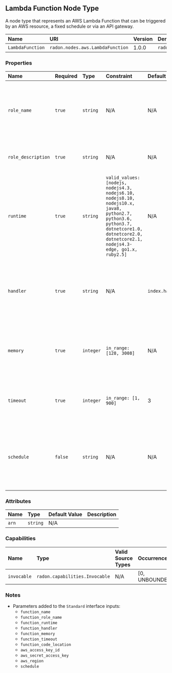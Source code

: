 ## Lambda Function Node Type

A node type that represents an AWS Lambda Function that can be triggered by an AWS resource, a fixed schedule or via an API gateway.

| Name | URI | Version | Derived From |
|:---- |:--- |:------- |:------------ |
| `LambdaFunction` | `radon.nodes.aws.LambdaFunction` | 1.0.0 | `radon.nodes.abstract.Function` |

### Properties

| Name | Required | Type | Constraint | Default Value | Description |
|:---- |:-------- |:---- |:---------- |:------------- |:----------- |
| `role_name` | `true` | `string` | N/A | N/A | The Amazon Resource Name (ARN) of the function's execution role |
| `role_description` | `true` | `string` | N/A | N/A | Description of the function's execution role |
| `runtime` | `true` | `string` | `valid_values: [nodejs, nodejs4.3, nodejs6.10, nodejs8.10, nodejs10.x, java8, python2.7, python3.6, python3.7, dotnetcore1.0, dotnetcore2.0, dotnetcore2.1, nodejs4.3-edge, go1.x, ruby2.5]` | N/A | The identifier of the function's runtime |
| `handler` | `true` | `string` | N/A | `index.handler` | The name of the method within your code that Lambda calls to execute your function |
| `memory` | `true` | `integer` | `in_range: [128, 3008]` | N/A | The amount of memory in megabytes that your function has access to |
| `timeout` | `true` | `integer` | `in_range: [1, 900]` | 3 | The amount of time that Lambda allows a function to run before stopping it |
| `schedule` | `false` | `string` | N/A | N/A | The schedule in which the platform will invoke this function, can be a rate or a cron |

### Attributes

| Name | Type | Default Value | Description |
|:---- |:---- |:------------- |:----------- |
| `arn` | `string` | N/A | |

### Capabilities

| Name | Type | Valid Source Types | Occurrences |
|:---- |:---- |:------------------ |:----------- |
| `invocable` | `radon.capabilities.Invocable` | N/A | [0, UNBOUNDED] |

### Notes

* Parameters added to the `Standard` interface inputs:
    * `function_name`
    * `function_role_name`
    * `function_runtime`
    * `function_handler`
    * `function_memory`
    * `function_timeout`
    * `function_code_location`
    * `aws_access_key_id`
    * `aws_secret_access_key`
    * `aws_region`
    * `schedule`
